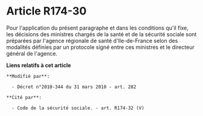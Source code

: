 # Article R174-30

Pour l'application du présent paragraphe et dans les conditions qu'il fixe, les décisions des ministres chargés de la santé
et de la sécurité sociale sont préparées par l'agence régionale de  santé d'Ile-de-France selon des modalités définies par un
protocole signé entre ces ministres et le directeur général de l'agence.

**Liens relatifs à cet article**

	**Modifié par**:

	  - Décret n°2010-344 du 31 mars 2010 - art. 282

	**Cité par**:

	  - Code de la sécurité sociale. - art. R174-32 (V)
